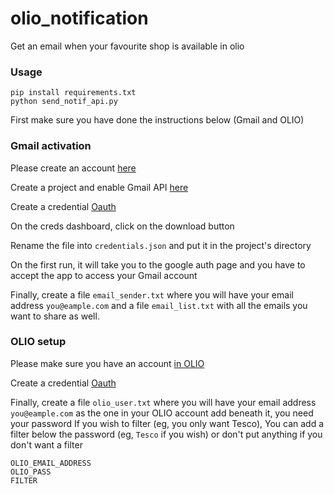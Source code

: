 # olio_notification
Get an email when your favourite shop is available in olio

### Usage

```
pip install requirements.txt
python send_notif_api.py
```

First make sure you have done the instructions below (Gmail and OLIO)

### Gmail activation

Please create an account [here](https://cloud.google.com/)

Create a project and enable Gmail API [here](https://console.cloud.google.com/apis/dashboard)

Create a credential [Oauth](https://console.cloud.google.com/apis/credentials)


On the creds dashboard, click on the download button

Rename the file into ``credentials.json`` and put it in the project's directory

On the first run, it will take you to the google auth page and you have to accept the app to access your Gmail account

Finally, create a file ``email_sender.txt`` where you will have your email address ``you@eample.com``
and a file ``email_list.txt`` with all the emails you want to share as well.
### OLIO setup

Please make sure you have an account [in OLIO](https://volunteers.olioex.com/register)


Create a credential [Oauth](https://console.cloud.google.com/apis/credentials)


Finally, create a file ``olio_user.txt`` where you will have your email address ``you@eample.com`` as the one in your OLIO account add beneath it, you need your password
If you wish to filter (eg, you only want Tesco), You can add a filter below the password (eg, ``Tesco`` if you wish) or don't put anything if you don't want a filter
```commandline
OLIO_EMAIL_ADDRESS
OLIO_PASS
FILTER
```